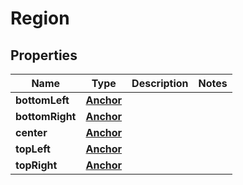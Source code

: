 
# Region

## Properties
Name | Type | Description | Notes
------------ | ------------- | ------------- | -------------
**bottomLeft** | [**Anchor**](Anchor.md) |  | 
**bottomRight** | [**Anchor**](Anchor.md) |  | 
**center** | [**Anchor**](Anchor.md) |  | 
**topLeft** | [**Anchor**](Anchor.md) |  | 
**topRight** | [**Anchor**](Anchor.md) |  | 



